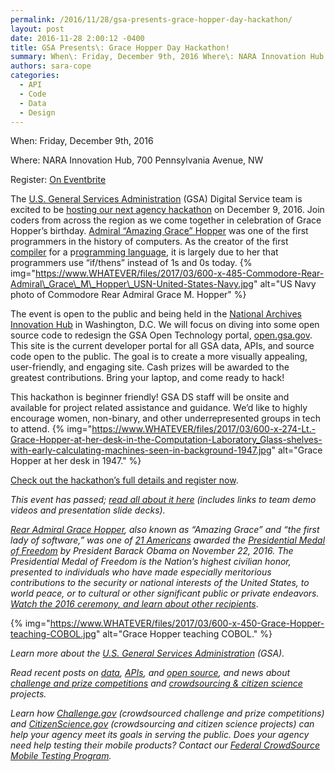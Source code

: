 ```yaml
---
permalink: /2016/11/28/gsa-presents-grace-hopper-day-hackathon/
layout: post
date: 2016-11-28 2:00:12 -0400
title: GSA Presents\: Grace Hopper Day Hackathon!
summary: When\: Friday, December 9th, 2016 Where\: NARA Innovation Hub, 700 Pennsylvania Avenue, NW Register\: On Eventbrite The&nbsp;U.S. General Services Administration&nbsp;(GSA) Digital Service team is excited to be hosting our next agency hackathon on December 9, 2016. Join coders from across the region as we come together in celebration of Grace Hopper&rsquo;s birthday. Admiral &ldquo;Amazing Grace&rdquo;
authors: sara-cope
categories:
  - API
  - Code
  - Data
  - Design
---
```


When: Friday, December 9th, 2016
  
Where: NARA Innovation Hub, 700 Pennsylvania Avenue, NW
  
Register: [On Eventbrite](https://www.eventbrite.com/e/grace-hopper-day-hackathon-tickets-27668620589)

The [U.S. General Services Administration](http://www.gsa.gov/) (GSA) Digital Service team is excited to be [hosting our next agency hackathon](http://open.gsa.gov/grace-hopper-hackathon/) on December 9, 2016. Join coders from across the region as we come together in celebration of Grace Hopper’s birthday. [Admiral “Amazing Grace” Hopper](https://en.wikipedia.org/wiki/Grace_Hopper) was one of the first programmers in the history of computers. As the creator of the first [compiler](https://en.wikipedia.org/wiki/Compiler) for a p[rogramming language](https://en.wikipedia.org/wiki/Programming_language), it is largely due to her that programmers use “if/thens” instead of 1s and 0s today. {% img="https://www.WHATEVER/files/2017/03/600-x-485-Commodore-Rear-Admiral\_Grace\_M\_Hopper\_USN-United-States-Navy.jpg" alt="US Navy photo of Commodore Rear Admiral Grace M. Hopper" %} 

The event is open to the public and being held in the [National Archives Innovation Hub](https://www.archives.gov/innovation-hub) in Washington, D.C. We will focus on diving into some open source code to redesign the GSA Open Technology portal, [open.gsa.gov](http://open.gsa.gov/). This site is the current developer portal for all GSA data, APIs, and source code open to the public. The goal is to create a more visually appealing, user-friendly, and engaging site. Cash prizes will be awarded to the greatest contributions. Bring your laptop, and come ready to hack!

This hackathon is beginner friendly! GSA DS staff will be onsite and available for project related assistance and guidance. We’d like to highly encourage women, non-binary, and other underrepresented groups in tech to attend. {% img="https://www.WHATEVER/files/2017/03/600-x-274-Lt.-Grace-Hopper-at-her-desk-in-the-Computation-Laboratory_Glass-shelves-with-early-calculating-machines-seen-in-background-1947.jpg" alt="Grace Hopper at her desk in 1947." %} 

[Check out the hackathon’s full details and register now](http://open.gsa.gov/grace-hopper-hackathon/).

_This event has passed; [read all about it here](https://open.gsa.gov/events/grace-hopper-hackathon/) (includes links to team demo videos and presentation slide decks)._ 

[_Rear Admiral Grace Hopper_](http://fivethirtyeight.com/features/the-queen-of-code/)_, also known as “Amazing Grace” and “the first lady of software,” was one of_ [_21 Americans_](https://www.whitehouse.gov/the-press-office/2016/11/16/president-obama-names-recipients-presidential-medal-freedom) _awarded the_ [_Presidential Medal of Freedom_](https://www.whitehouse.gov/blog/2016/11/22/celebrating-presidential-medal-freedom-winners-science-and-tech-garwin-hopper-and) _by President Barack Obama on November 22, 2016. The Presidential Medal of Freedom is the Nation’s highest civilian honor, presented to individuals who have made especially meritorious contributions to the security or national interests of the United States, to world peace, or to cultural or other significant public or private endeavors._ [_Watch the 2016 ceremony, and learn about other recipients_](https://www.whitehouse.gov/campaign/medal-of-freedom).

{% img="https://www.WHATEVER/files/2017/03/600-x-450-Grace-Hopper-teaching-COBOL.jpg" alt="Grace Hopper teaching COBOL." %}

_Learn more about the_ [_U.S. General Services Administration_](http://www.gsa.gov/) _(GSA)._

_Read recent posts on_ [_data_](https://www.WHATEVER/category/code/data1/)_,_ [_APIs_](https://www.WHATEVER/category/code/api/)_, and_ [_open source_](https://www.WHATEVER/tag/open-source/)_, and news about_ [_challenge and prize competitions_](https://www.WHATEVER/category/challenges/) _and_ [_crowdsourcing & citizen science_](https://www.WHATEVER/category/challenges/crowdsourcing-citizen-science/) _projects._

_Learn how_ [_Challenge.gov_](https://www.WHATEVER/services/challenge-gov/) _(crowdsourced challenge and prize competitions) and_ [_CitizenScience.gov_](https://www.WHATEVER/2016/04/14/gsa-unveils-new-hub-for-federal-citizen-science-crowdsourcing/) _(crowdsourcing and citizen science projects) can help your agency meet its goals in serving the public. Does your agency need help testing their mobile products? Contact our_ [_Federal CrowdSource Mobile Testing Program_](https://www.WHATEVER/services/mobile-application-testing-program/)_._